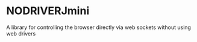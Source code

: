 # NODRIVERJmini
 A library for controlling the browser directly via web sockets without using web drivers
